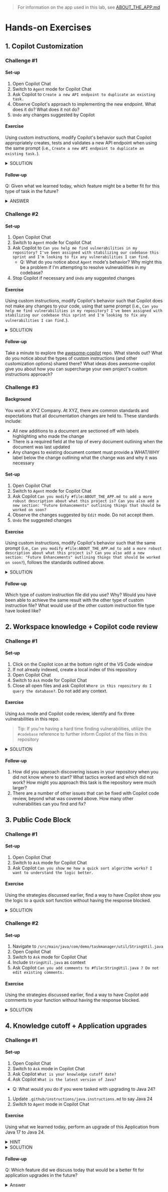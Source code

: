 > For information on the app used in this lab, see [ABOUT_THE_APP.md](docs/ABOUT_THE_APP.md)

# Hands-on Exercises
## 1. Copilot Customization
### Challenge #1
#### Set-up
1. Open Copilot Chat
1. Switch to `Agent` mode for Copilot Chat
1. Ask Copilot to `Create a new API endpoint to duplicate an existing task.`
1. Observe Copilot's approach to implementing the new endpoint. What does it do? What does it not do?
1. `Undo` any changes suggested by Copilot

#### Exercise
Using custom instructions, modify Copilot's behavior such that Copilot appropriately creates, tests and validates a new API endpoint when using the same prompt (i.e., `Create a new API endpoint to duplicate an existing task.`).

<details>
<summary>SOLUTION</summary>

Add something similar to the following line to `.github/copilot-instructions.md`:
- `When creating a new API endpoint, always test it using MockMvc.`
<!-- - Ensure all endpoints are protected by authentication and authorization
- Validate all user inputs and sanitize data
- Implement rate limiting and throttling
- Implement logging and monitoring for security events -->
</details>

#### Follow-up
Q: Given what we learned today, which feature might be a better fit for this type of task in the future?

<details>
<summary>ANSWER</summary>
<a href="https://code.visualstudio.com/docs/copilot/copilot-customization#_prompt-files-experimental">Prompt files</a>
</details>

<!-- Q: What other approaches could we take with custom instructions to achieve the same task in a different way? A: TDD -->
<!-- Q: What other best practices can be applied to this exercise to further enhance the results we get from Copilot? A: We can be more descriptive in the actual prompt we type. -->

### Challenge #2
#### Set-up
1. Open Copilot Chat
1. Switch to `Agent` mode for Copilot Chat
1. Ask Copilot to `Can you help me find vulnerabilities in my repository? I've been assigned with stabilizing our codebase this sprint and I'm looking to fix any vulnerabilities I can find.`
   - Q: What do you notice about `Agent` mode's behavior? Why might this be a problem if I'm attempting to resolve vulnerabilities in my codebase?
1. Stop Copilot if necessary and `Undo` any suggested changes

#### Exercise
Using custom instructions, modify Copilot's behavior such that Copilot does not make any changes to your code, using that same prompt (i.e., `Can you help me find vulnerabilities in my repository? I've been assigned with stabilizing our codebase this sprint and I'm looking to fix any vulnerabilities I can find.`).

<details>
<summary>SOLUTION</summary>

Add something similar to the following line to `.github/copilot-instructions.md`:
- `Do not make any code changes without first asking permission. You need explicit approval before modifying any code in this repository.`
</details>

#### Follow-up
Take a minute to explore the [awesome-copilot](https://github.com/github/awesome-copilot) repo. What stands out? What do you notice about the types of custom instructions (and other customization options) shared there? What ideas does awesome-copilot give you about how you can supercharge your own project's custom instructions approach?

### Challenge #3
#### Background
You work at XYZ Company. At XYZ, there are common standards and expectations that all documentation changes are held to. These standards include:
- All new additions to a document are sectioned off with labels highlighting who made the change
- There is a required field at the top of every document outlining when the document was last updated
- Any changes to existing document content must provide a WHAT/WHY label below the change outlining what the change was and why it was necessary

#### Set-up
1. Open Copilot Chat
1. Switch to `Agent` mode for Copilot Chat
1. Ask Copilot `Can you modify #file:ABOUT_THE_APP.md to add a more robust description about what this project is? Can you also add a new section: "Future Enhancements" outlining things that should be worked on soon?`
1. Observe the changes suggested by `Edit` mode. Do not accept them.
1. `Undo` the suggested changes

#### Exercise
Using custom instructions, modify Copilot's behavior such that the same prompt (i.e., `Can you modify #file:ABOUT_THE_APP.md to add a more robust description about what this project is? Can you also add a new section: "Future Enhancements" outlining things that should be worked on soon?`), follows the standards outlined above.

<details>
<summary>SOLUTION</summary>

Add the following lines to `.github/copilot-instructions.md`:
- `Add and maintain a "LAST UPDATED:" line to the beginning of any documentation you create or update. This line should specify the date a change is made.`
- `Any net new additions to documentation needs to be contained in a block comment (or similar separator) with a label at the top and bottom of said comment or separator outlining the current user's name and handle.`
- `Any changes to existing documentation must include a "WHAT/WHY:" label immediately below any changes outlining what change is being made and why it is needed.`
</details>

#### Follow-up
Which type of custom instruction file did you use? Why? Would you have been able to achieve the same result with the other type of custom instruction file? What would use of the other custom instruction file type have looked like?

## 2. Workspace knowledge + Copilot code review
### Challenge #1
#### Set-up
1. Click on the Copilot icon at the bottom right of the VS Code window
2. If not already indexed, create a local index of this repository
3. Open Copilot Chat
4. Switch to `Ask` mode for Copilot Chat
5. Close all open files and ask Copilot `Where in this repository do I query the database?`. Do not add any context.

#### Exercise
Using `Ask` mode and Copilot code review, identify and fix three vulnerabilities in this repo.
> Tip: If you're having a hard time finding vulnerabilities, utilize the `#codebase` reference to further inform Copilot of the files in this repository

<details>
<summary>SOLUTION</summary>

1. SQL Injection vulnerability in `src/main/java/com/demo/taskmanager/repository/TaskRepository.java`
  - Highlight code, right-click, `Copilot`->`Review and Comment`
1. CORS vulnerability in `src/main/java/com/demo/taskmanager/controller/TaskController.java`
  - Highlight code, right-click, `Copilot`->`Review and Comment`
1. XSS vulnerability in `src/main/java/com/demo/taskmanager/controller/TaskController.java`
  - Highlight code, right-click, `Copilot`->`Review and Comment`
</details>

#### Follow-up
1. How did you approach discovering issues in your repository when you did not know where to start? What tactics worked and which did not work? How might you approach this task is the repository were much larger?
1. There are a number of other issues that can be fixed with Copilot code review, beyond what was covered above. How many other vulnerabilities can you find and fix?

## 3. Public Code Block
### Challenge #1
#### Set-up
1. Open Copilot Chat
2. Switch to `Ask` mode for Copilot Chat
3. Ask Copilot `Can you show me how a quick sort algorithm works? I want to understand the logic better.`

#### Exercise
Using the strategies discussed earlier, find a way to have Copilot show you the logic to a quick sort function without having the response blocked.

<details>
<summary>SOLUTION</summary>

- `Can you show me how a quick sort algorithm works? I want to understand the logic better. Just show me pseudocode.`
</details>

### Challenge #2
#### Set-up
1. Navigate to `/src/main/java/com/demo/taskmanager/util/StringUtil.java`
2. Open Copilot Chat
2. Switch to `Ask` mode for Copilot Chat
3. Include `StringUtil.java` as context
4. Ask Copilot `Can you add comments to #file:StringUtil.java ? Do not edit existing comments.`

#### Exercise
Using the strategies discussed earlier, find a way to have Copilot add comments to your function without having the response blocked.

<details>
<summary>SOLUTION</summary>

### Try
- `Can you add comments to #file:StringUtil.java ? Do not edit existing comments. Please show each comment you intend to add in it's own code block. Include the line below the function in each code block.`
  - `StringUtil.java:13-43`
## If needed
- `Can you add comments to #file:StringUtil.java ? Do not edit existing comments. Please show each comment you intend to add in it's own code block. Include the line below the function in each code block. Do not show the complete function.`
  - `StringUtil.java:13-43`
</details>

## 4. Knowledge cutoff + Application upgrades
### Challenge #1
#### Set-up
1. Open Copilot Chat
1. Switch to `Ask` mode in Copilot Chat
1. Ask Copilot `What is your knowledge cutoff date?`
1. Ask Copilot `What is the latest version of Java?`
  - Q: What would you do if you were tasked with upgrading to Java 24?
1. Update `.github/instructions/java.instructions.md` to say Java 24
1. Switch to `Agent` mode in Copilot Chat

#### Exercise
Using what we learned today, perform an upgrade of this Application from Java 17 to Java 24.

<details>
<summary>HINT</summary>

This will require use of many tools including:
- `#fetch`
- Ask mode
- Agent mode
- Custom instructions
</details>

<details>
<summary>SOLUTION</summary>

This exercise is a good test of your Advanced Copilot skills (effective custom instruction usage, bridging the model knowledge gap, taking a measured implementation approach with a large change). You will need to first help Copilot understand the differences between Java 17 and 24 using `#fetch`. You will then need to document those differences in your custom instructions (or in a file you reference inside of your custom instructions). You will then need to form a development/upgrade plan with `Ask` mode. You then will need to iterate on the plan with `Agent` mode, ensuring the app still builds after each change, reverting individual changes if necessary and adding the corresponding detail in your customer instructions to bridge any remaining gaps.
</details>

#### Follow-up
Q: Which feature did we discuss today that would be a better fit for application upgrades in the future?

<details><summary>Answer</summary>The Java (or .NET) Upgrade Agent</details>
